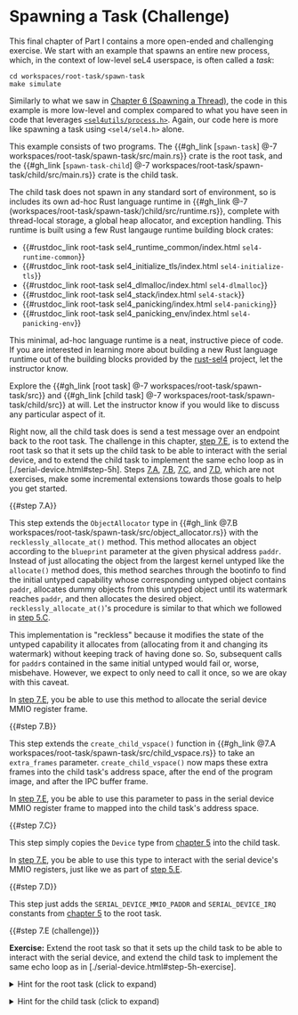 <!--
    Copyright 2024, Colias Group, LLC

    SPDX-License-Identifier: CC-BY-SA-4.0
-->

# Spawning a Task (Challenge)

This final chapter of Part I contains a more open-ended and challenging exercise.
We start with an example that spawns an entire new process, which, in the context of low-level seL4 userspace, is often called a _task_:

```
cd workspaces/root-task/spawn-task
make simulate
```

Similarly to what we saw in [Chapter 6 (Spawning a Thread)](spawn-thread.html), the code in this example is more low-level and complex compared to what you have seen in code that leverages [`<sel4utils/process.h>`](https://github.com/seL4/seL4_libs/blob/master/libsel4utils/include/sel4utils/process.h).
Again, our code here is more like spawning a task using `<sel4/sel4.h>` alone.

This example consists of two programs.
The {{#gh_link [`spawn-task`] @-7 workspaces/root-task/spawn-task/src/main.rs}} crate is the root task, and the {{#gh_link [`spawn-task-child`] @-7 workspaces/root-task/spawn-task/child/src/main.rs}} crate is the child task.

The child task does not spawn in any standard sort of environment, so is includes its own ad-hoc Rust language runtime in {{#gh_link @-7 (workspaces/root-task/spawn-task/)child/src/runtime.rs}}, complete with thread-local storage, a global heap allocator, and exception handling.
This runtime is built using a few Rust langauge runtime building block crates:
- {{#rustdoc_link root-task sel4_runtime_common/index.html `sel4-runtime-common`}}
- {{#rustdoc_link root-task sel4_initialize_tls/index.html `sel4-initialize-tls`}}
- {{#rustdoc_link root-task sel4_dlmalloc/index.html `sel4-dlmalloc`}}
- {{#rustdoc_link root-task sel4_stack/index.html `sel4-stack`}}
- {{#rustdoc_link root-task sel4_panicking/index.html `sel4-panicking`}}
- {{#rustdoc_link root-task sel4_panicking_env/index.html `sel4-panicking-env`}}

This minimal, ad-hoc language runtime is a neat, instructive piece of code.
If you are interested in learning more about building a new Rust language runtime out of the building blocks provided by the [rust-sel4](https://github.com/seL4/rust-sel4) project, let the instructor know.

Explore the {{#gh_link [root task] @-7 workspaces/root-task/spawn-task/src}} and {{#gh_link [child task] @-7 workspaces/root-task/spawn-task/child/src}} at will.
Let the instructor know if you would like to discuss any particular aspect of it.

Right now, all the child task does is send a test message over an endpoint back to the root task.
The challenge in this chapter, [step 7.E](#step-7e-challenge), is to extend the root task so that it sets up the child task to be able to interact with the serial device, and to extend the child task to implement the same echo loop as in [./serial-device.html#step-5h].
Steps [7.A](#step-7a), [7.B](#step-7b), [7.C](#step-7c), and [7.D](#step-7d), which are not exercises, make some incremental extensions towards those goals to help you get started.

{{#step 7.A}}

This step extends the `ObjectAllocator` type in {{#gh_link @7.B workspaces/root-task/spawn-task/src/object_allocator.rs}} with the `recklessly_allocate_at()` method.
This method allocates an object according to the `blueprint` parameter at the given physical address `paddr`.
Instead of just allocating the object from the largest kernel untyped like the `allocate()` method does, this method searches through the bootinfo to find the initial untyped capability whose corresponding untyped object contains `paddr`, allocates dummy objects from this untyped object until its watermark reaches `paddr`, and then allocates the desired object.
`recklessly_allocate_at()`'s procedure is similar to that which we followed in [step 5.C](./serial-device.html#step-5c).

This implementation is "reckless" because it modifies the state of the untyped capability it allocates from (allocating from it and changing its watermark) without keeping track of having done so.
So, subsequent calls for `paddr`s contained in the same initial untyped would fail or, worse, misbehave.
However, we expect to only need to call it once, so we are okay with this caveat.

In [step 7.E](#step-7e-challenge), you be able to use this method to allocate the serial device MMIO register frame.

{{#step 7.B}}

This step extends the `create_child_vspace()` function in {{#gh_link @7.A workspaces/root-task/spawn-task/src/child_vspace.rs}} to take an `extra_frames` parameter.
`create_child_vspace()` now maps these extra frames into the child task's address space, after the end of the program image, and after the IPC buffer frame.

In [step 7.E](#step-7e-challenge), you be able to use this parameter to pass in the serial device MMIO register frame to mapped into the child task's address space.

{{#step 7.C}}

This step simply copies the `Device` type from [chapter 5](./serial-device.html) into the child task.

In [step 7.E](#step-7e-challenge), you be able to use this type to interact with the serial device's MMIO registers, just like we as part of [step 5.E](./serial-device.html#step-5e-exercise).

{{#step 7.D}}

This step just adds the `SERIAL_DEVICE_MMIO_PADDR` and `SERIAL_DEVICE_IRQ` constants from [chapter 5](./serial-device.html) to the root task.

{{#step 7.E (challenge)}}

**Exercise:**
Extend the root task so that it sets up the child task to be able to interact with the serial device, and extend the child task to implement the same echo loop as in [./serial-device.html#step-5h-exercise].

<div class="step-hint">
    <details>
        <summary>
            Hint for the root task (click to expand)
        </summary>

Try following this sequence of sub-steps:
- Allocate `serial_device_frame_cap: sel4::cap::Granule` using `object_allocator.recklessly_allocate_at()`.
- Map `serial_device_frame_cap` into the child task's address space using `create_child_vspace()`'s `extra_frames` parameter.
- Similarly to how we did so in steps [5.F](./serial-device.html#step-5f-exercise) and [5.G](./serial-device.html#step-5g-exercise), obtain `irq_handler_cap: sel4::cap::IrqHandler` for `SERIAL_DEVICE_IRQ` (`object_allocator.allocate_slot()` might come in handy), allocate `irq_nfn_cap: sel4::cap::Notification`, and associate `irq_nfn_cap` with `SERIAL_DEVICE_IRQ` using `irq_handler_cap`.
- Copy `irq_handler_cap` and `irq_nfn_cap` into the child task's CSpace in a similar way to how `child_tcb` and `inter_task_ep` are copied.

    </details>
</div>

<p></p>

<div class="step-hint">
    <details>
        <summary>
            Hint for the child task (click to expand)
        </summary>

Try following this sequence of sub-steps:
- Declare constants `IRQ_HANDLER: sel4::cap::IrqHandler` and `IRQ_NFN: sel4::cap::Notification` after `OWN_TCB` and `INTRA_TASK_EP`.
- Obtain the virtual address of the serial device MMIO frame with `addr_of_page_beyond_image(1)` (recall how `create_child_vspace()`'s `extra_frames` parameter works).
- Initialize the serial device with `Device::new()` and `Device::init()` (as we did for part of [step 5.E](./serial-device.html#step-5e-exercise)), and use the serial device just like we did in [step 5.H](./serial-device.html#step-5h-exercise).

    </details>
</div>

